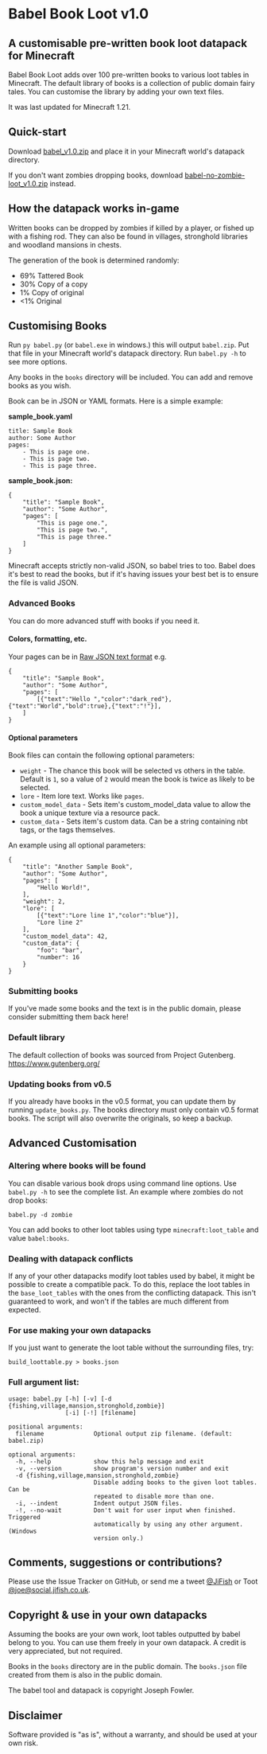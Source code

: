 # Babel Book Loot v1.0
## A customisable pre-written book loot datapack for Minecraft

Babel Book Loot adds over 100 pre-written books to various loot tables in Minecraft. The default library of books is a collection of public domain fairy tales. You can customise the library by adding your own text files.

It was last updated for Minecraft 1.21.

## Quick-start

Download [babel_v1.0.zip](https://github.com/JiFish/babel/releases/download/v1.0/babel_v1.0.zip) and place it in your Minecraft world's datapack directory.

If you don't want zombies dropping books, download [babel-no-zombie-loot_v1.0.zip](https://github.com/JiFish/babel/releases/download/v1.0/babel-no-zombie-loot_v1.0.zip) instead.

## How the datapack works in-game

Written books can be dropped by zombies if killed by a player, or fished up with a fishing rod. They can also be found in villages, stronghold libraries and woodland mansions in chests.

The generation of the book is determined randomly:
- 69% Tattered Book
- 30% Copy of a copy
- 1% Copy of original
- <1% Original

## Customising Books

Run `py babel.py` (or `babel.exe` in windows.) this will output `babel.zip`. Put that file in your Minecraft world's datapack directory. Run `babel.py -h` to see more options.

Any books in the `books` directory will be included. You can add and remove books as you wish.

Book can be in JSON or YAML formats. Here is a simple example:

**sample_book.yaml**
```
title: Sample Book
author: Some Author
pages:
    - This is page one.
    - This is page two.
    - This is page three.
```

**sample_book.json:**
```
{
    "title": "Sample Book",
    "author": "Some Author",
    "pages": [
        "This is page one.",
        "This is page two.",
        "This is page three."
    ]
}
```

Minecraft accepts strictly non-valid JSON, so babel tries to too. Babel does it's best to read the books, but if it's having issues your best bet is to ensure the file is valid JSON.

### Advanced Books

You can do more advanced stuff with books if you need it.

#### Colors, formatting, etc.

Your pages can be in [Raw JSON text format](https://minecraft.wiki/w/Raw_JSON_text_format) e.g.

```
{
    "title": "Sample Book",
    "author": "Some Author",
    "pages": [
        [{"text":"Hello ","color":"dark_red"},{"text":"World","bold":true},{"text":"!"}],
    ]
}
```

#### Optional parameters

Book files can contain the following optional parameters:
- `weight` - The chance this book will be selected vs others in the table. Default is `1`, so a value of `2` would mean the book is twice as likely to be selected.
- `lore` - Item lore text. Works like `pages`.
- `custom_model_data` - Sets item's custom_model_data value to allow the book a unique texture via a resource pack.
- `custom_data` - Sets item's custom data. Can be a string containing nbt tags, or the tags themselves.

An example using all optional parameters:

```
{
    "title": "Another Sample Book",
    "author": "Some Author",
    "pages": [
        "Hello World!",
    ],
    "weight": 2,
    "lore": [
        [{"text":"Lore line 1","color":"blue"}],
        "Lore line 2"
    ],
    "custom_model_data": 42,
    "custom_data": {
        "foo": "bar",
        "number": 16
    }
}
```

### Submitting books
If you've made some books and the text is in the public domain, please consider submitting them back here!

### Default library
The default collection of books was sourced from Project Gutenberg. https://www.gutenberg.org/

### Updating books from v0.5
If you already have books in the v0.5 format, you can update them by running `update_books.py`. The books directory must only contain v0.5 format books. The script will also overwrite the originals, so keep a backup.

## Advanced Customisation
### Altering where books will be found
You can disable various book drops using command line options. Use `babel.py -h` to see the complete list. An example where zombies do not drop books:
```
babel.py -d zombie
````

You can add books to other loot tables using type `minecraft:loot_table` and value `babel:books`.

### Dealing with datapack conflicts
If any of your other datapacks modify loot tables used by babel, it might be possible to create a compatible pack. To do this, replace the loot tables in the `base_loot_tables` with the ones from the conflicting datapack. This isn't guaranteed to work, and won't if the tables are much different from expected.

### For use making your own datapacks
If you just want to generate the loot table without the surrounding files, try:
```
build_loottable.py > books.json
```

### Full argument list:
```
usage: babel.py [-h] [-v] [-d {fishing,village,mansion,stronghold,zombie}]
                [-i] [-!] [filename]

positional arguments:
  filename              Optional output zip filename. (default: babel.zip)

optional arguments:
  -h, --help            show this help message and exit
  -v, --version         show program's version number and exit
  -d {fishing,village,mansion,stronghold,zombie}
                        Disable adding books to the given loot tables. Can be
                        repeated to disable more than one.
  -i, --indent          Indent output JSON files.
  -!, --no-wait         Don't wait for user input when finished. Triggered
                        automatically by using any other argument. (Windows
                        version only.)
```

## Comments, suggestions or contributions?
Please use the Issue Tracker on GitHub, or send me a tweet [@JiFish](https://twitter.com/intent/tweet?text=.@JiFish) or Toot [@joe@social.jifish.co.uk](https://social.jifish.co.uk/@joe).

## Copyright & use in your own datapacks
Assuming the books are your own work, loot tables outputted by babel belong to you. You can use them freely in your own datapack. A credit is very appreciated, but not required.

Books in the `books` directory are in the public domain. The `books.json` file created from them is also in the public domain.

The babel tool and datapack is copyright Joseph Fowler.

## Disclaimer

Software provided is "as is", without a warranty, and should be used at your own risk.
